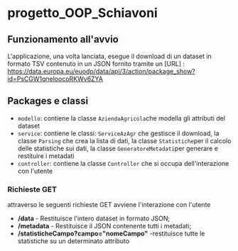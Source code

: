 # progetto_OOP_Schiavoni

## Funzionamento all'avvio
L'applicazione, una volta lanciata, esegue il download di un dataset in formato TSV contenuto in un JSON fornito tramite un [URL] : https://data.europa.eu/euodp/data/api/3/action/package_show?id=PsCGW1qneloocoRKWv6ZYA

## Packages e classi
-   `modello`: contiene la classe  `AziendaAgricola`che modella gli attributi del dataset
-   `service`: contiene le classi:   `ServiceAzAgr`  che gestisce il download, la classe `Parsing` che crea la lista di dati, la classe  `Statistiche`per il calcolo delle statistiche sui dati, la classe `GeneratoreMetadati`per generare e restituire i metadati 
-   `controller`: contiene la classe  `Controller` che si occupa dell'interazione con l'utente

### Richieste GET
attraverso le seguenti richieste GET avviene l'interazione con l'utente

 - **/data** - Restituisce l'intero dataset in formato JSON;
 - **/metadata** - Restituisce il JSON contenente tutti i metadati;
 - **/statisticheCampo?campo="nomeCampo"** -restituisce tutte le statistiche su un determinato attributo
